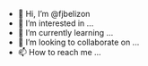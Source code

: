 - 👋 Hi, I’m @fjbelizon
- 👀 I’m interested in ...
- 🌱 I’m currently learning ...
- 💞️ I’m looking to collaborate on ...
- 📫 How to reach me ...

<!---
fjbelizon/fjbelizon is a ✨ special ✨ repository because its `README.md` (this file) appears on your GitHub profile.
You can click the Preview link to take a look at your changes.
--->
